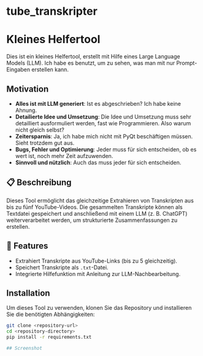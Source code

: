 # tube_transkripter

# Kleines Helfertool

Dies ist ein kleines Helfertool, erstellt mit Hilfe eines Large Language Models (LLM). Ich habe es benutzt, um zu sehen, was man mit nur Prompt-Eingaben erstellen kann.

## Motivation

- **Alles ist mit LLM generiert**: Ist es abgeschrieben? Ich habe keine Ahnung.
- **Detailierte Idee und Umsetzung**: Die Idee und Umsetzung muss sehr detailliert ausformuliert werden, fast wie Programmieren. Also warum nicht gleich selbst?
- **Zeitersparnis**: Ja, ich habe mich nicht mit PyQt beschäftigen müssen. Sieht trotzdem gut aus.
- **Bugs, Fehler und Optimierung**: Jeder muss für sich entscheiden, ob es wert ist, noch mehr Zeit aufzuwenden.
- **Sinnvoll und nützlich**: Auch das muss jeder für sich entscheiden.

## 📋 Beschreibung
Dieses Tool ermöglicht das gleichzeitige Extrahieren von Transkripten aus bis zu fünf YouTube-Videos. Die gesammelten Transkripte können als Textdatei gespeichert und anschließend mit einem LLM (z. B. ChatGPT) weiterverarbeitet werden, um strukturierte Zusammenfassungen zu erstellen.

## 🚀 Features
- Extrahiert Transkripte aus YouTube-Links (bis zu 5 gleichzeitig).
- Speichert Transkripte als `.txt`-Datei.
- Integrierte Hilfefunktion mit Anleitung zur LLM-Nachbearbeitung.

## Installation

Um dieses Tool zu verwenden, klonen Sie das Repository und installieren Sie die benötigten Abhängigkeiten:

```bash
git clone <repository-url>
cd <repository-directory>
pip install -r requirements.txt

## Screenshot

